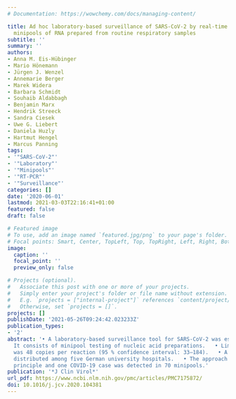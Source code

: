```yaml
---
# Documentation: https://wowchemy.com/docs/managing-content/

title: Ad hoc laboratory-based surveillance of SARS-CoV-2 by real-time RT-PCR using
  minipools of RNA prepared from routine respiratory samples
subtitle: ''
summary: ''
authors:
- Anna M. Eis-Hübinger
- Mario Hönemann
- Jürgen J. Wenzel
- Annemarie Berger
- Marek Widera
- Barbara Schmidt
- Souhaib Aldabbagh
- Benjamin Marx
- Hendrik Streeck
- Sandra Ciesek
- Uwe G. Liebert
- Daniela Huzly
- Hartmut Hengel
- Marcus Panning
tags:
- '"SARS-CoV-2"'
- '"Laboratory"'
- '"Minipools"'
- '"RT-PCR"'
- '"Surveillance"'
categories: []
date: '2020-06-01'
lastmod: 2021-03-03T22:16:41+01:00
featured: false
draft: false

# Featured image
# To use, add an image named `featured.jpg/png` to your page's folder.
# Focal points: Smart, Center, TopLeft, Top, TopRight, Left, Right, BottomLeft, Bottom, BottomRight.
image:
  caption: ''
  focal_point: ''
  preview_only: false

# Projects (optional).
#   Associate this post with one or more of your projects.
#   Simply enter your project's folder or file name without extension.
#   E.g. `projects = ["internal-project"]` references `content/project/deep-learning/index.md`.
#   Otherwise, set `projects = []`.
projects: []
publishDate: '2021-05-26T09:24:42.023233Z'
publication_types:
- '2'
abstract: '• A laboratory-based surveillance tool for SARS-CoV-2 was established.   •
  It consists of minipool testing of nucleic acid preparations.   • Limit of detection
  was 48 copies per reaction (95 % confidence interval: 33–184).   • A protocol was
  distributed among five German university hospitals.   • The approach proved its
  principle and one COVID-19 case was detected in 70 minipools.'
publication: '*J Clin Virol*'
url_pdf: https://www.ncbi.nlm.nih.gov/pmc/articles/PMC7175872/
doi: 10.1016/j.jcv.2020.104381
---
```

